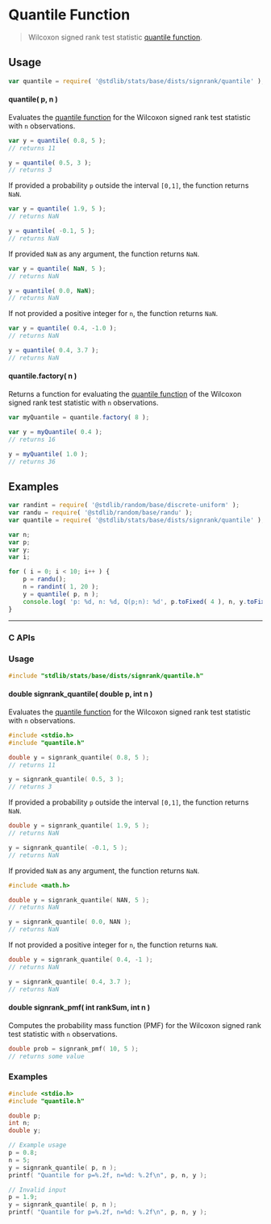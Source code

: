<!--

@license Apache-2.0

Copyright (c) 2020 The Stdlib Authors.

Licensed under the Apache License, Version 2.0 (the "License");
you may not use this file except in compliance with the License.
You may obtain a copy of the License at

   http://www.apache.org/licenses/LICENSE-2.0

Unless required by applicable law or agreed to in writing, software
distributed under the License is distributed on an "AS IS" BASIS,
WITHOUT WARRANTIES OR CONDITIONS OF ANY KIND, either express or implied.
See the License for the specific language governing permissions and
limitations under the License.

-->

# Quantile Function

> Wilcoxon signed rank test statistic [quantile function][quantile-function].

<section class="intro">

</section>

<!-- /.intro -->

<section class="usage">

## Usage

```javascript
var quantile = require( '@stdlib/stats/base/dists/signrank/quantile' );
```

#### quantile( p, n )

Evaluates the [quantile function][quantile-function] for the Wilcoxon signed rank test statistic with `n` observations.

```javascript
var y = quantile( 0.8, 5 );
// returns 11

y = quantile( 0.5, 3 );
// returns 3
```

If provided a probability `p` outside the interval `[0,1]`, the function returns `NaN`.

```javascript
var y = quantile( 1.9, 5 );
// returns NaN

y = quantile( -0.1, 5 );
// returns NaN
```

If provided `NaN` as any argument, the function returns `NaN`.

```javascript
var y = quantile( NaN, 5 );
// returns NaN

y = quantile( 0.0, NaN);
// returns NaN
```

If not provided a positive integer for `n`, the function returns `NaN`.

```javascript
var y = quantile( 0.4, -1.0 );
// returns NaN

y = quantile( 0.4, 3.7 );
// returns NaN
```

#### quantile.factory( n )

Returns a function for evaluating the [quantile function][quantile-function] of the Wilcoxon signed rank test statistic with `n` observations.

```javascript
var myQuantile = quantile.factory( 8 );

var y = myQuantile( 0.4 );
// returns 16

y = myQuantile( 1.0 );
// returns 36
```

</section>

<!-- /.usage -->

<section class="examples">

## Examples

<!-- eslint no-undef: "error" -->

```javascript
var randint = require( '@stdlib/random/base/discrete-uniform' );
var randu = require( '@stdlib/random/base/randu' );
var quantile = require( '@stdlib/stats/base/dists/signrank/quantile' );

var n;
var p;
var y;
var i;

for ( i = 0; i < 10; i++ ) {
    p = randu();
    n = randint( 1, 20 );
    y = quantile( p, n );
    console.log( 'p: %d, n: %d, Q(p;n): %d', p.toFixed( 4 ), n, y.toFixed( 4 ) );
}
```

</section>

<!-- /.examples -->

<!--C interface documentation-->

* * *

<section class="c">

### C APIs

<!-- Section to include introductory text. Make sure to keep an empty line after the intro `section` element and another before the `/section` close. -->

<section class="intro">

</section>

<!-- /.intro -->

<!-- C usage documentation. -->

<section class="usage">

### Usage

```c
#include "stdlib/stats/base/dists/signrank/quantile.h"
```

#### double signrank_quantile( double p, int n )

Evaluates the [quantile function][quantile-function] for the Wilcoxon signed rank test statistic with `n` observations.

```c
#include <stdio.h>
#include "quantile.h"

double y = signrank_quantile( 0.8, 5 );
// returns 11

y = signrank_quantile( 0.5, 3 );
// returns 3
```

If provided a probability `p` outside the interval `[0,1]`, the function returns `NaN`.

```c
double y = signrank_quantile( 1.9, 5 );
// returns NaN

y = signrank_quantile( -0.1, 5 );
// returns NaN
```

If provided `NaN` as any argument, the function returns `NaN`.

```c
#include <math.h>

double y = signrank_quantile( NAN, 5 );
// returns NaN

y = signrank_quantile( 0.0, NAN );
// returns NaN
```

If not provided a positive integer for `n`, the function returns `NaN`.

```c
double y = signrank_quantile( 0.4, -1 );
// returns NaN

y = signrank_quantile( 0.4, 3.7 );
// returns NaN
```

#### double signrank_pmf( int rankSum, int n )

Computes the probability mass function (PMF) for the Wilcoxon signed rank test statistic with `n` observations.

```c
double prob = signrank_pmf( 10, 5 );
// returns some value
```

<section class="examples">

### Examples

```c
#include <stdio.h>
#include "quantile.h"

double p;
int n;
double y;

// Example usage
p = 0.8;
n = 5;
y = signrank_quantile( p, n );
printf( "Quantile for p=%.2f, n=%d: %.2f\n", p, n, y );

// Invalid input
p = 1.9;
y = signrank_quantile( p, n );
printf( "Quantile for p=%.2f, n=%d: %.2f\n", p, n, y );
```

<!-- Section for related `stdlib` packages. Do not manually edit this section, as it is automatically populated. -->

<section class="related">

</section>

<!-- /.related -->

<!-- Section for all links. Make sure to keep an empty line after the `section` element and another before the `/section` close. -->

<section class="links">

[quantile-function]: https://en.wikipedia.org/wiki/Quantile_function

</section>

<!-- /.links -->
